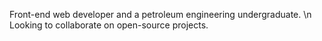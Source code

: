 Front-end web developer and a petroleum engineering undergraduate. \n
Looking to collaborate on open-source projects.
<!---
AbdoAlghanim/AbdoAlghanim is a ✨ special ✨ repository because its `README.md` (this file) appears on your GitHub profile.
You can click the Preview link to take a look at your changes.
--->
